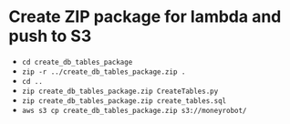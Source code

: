 # Create ZIP package for lambda and push to S3
- `cd create_db_tables_package`
- `zip -r ../create_db_tables_package.zip .`
- `cd ..`
- `zip create_db_tables_package.zip CreateTables.py`
- `zip create_db_tables_package.zip create_tables.sql`
- `aws s3 cp create_db_tables_package.zip s3://moneyrobot/`